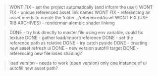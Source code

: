 > WONT FIX - set the project automatically (and inform the user)
> WONT FIX - unique referenced asset link names
> WONT FIX - referencing an asset needs to create the folder ../referencedAsset
> WONT FIX (USE RIB ARCHIVES) - renderman alembic shader linking

> DONE - try link directly to master file using env variable, could fix texture
> DONE - gather load/import/reference
> DONE - set the reference path as relative
> DONE - try catch pyside
> DONE - creating new asset refresh ui
> DONE - new version autofill target
> DONE - referencing new file loses shading?

> load version - needs to work (open version)
> only one instance of ui
> autofill new asset path?
